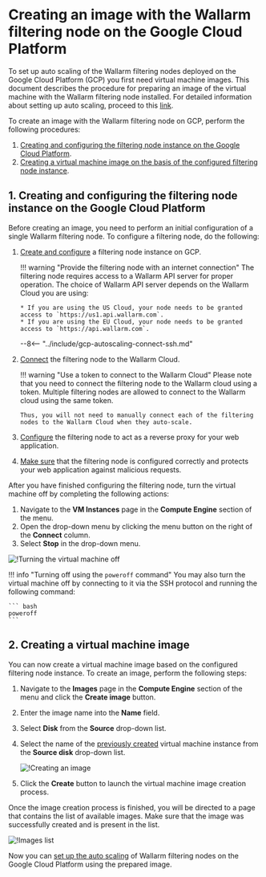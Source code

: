 [link-docs-gcp-autoscaling]:        autoscaling-overview.md
[link-docs-gcp-node-setup]:         ../../installation-gcp-en.md
[link-cloud-connect-guide]:         ../../installation-gcp-en.md#5-connect-the-filtering-node-to-the-wallarm-cloud
[link-docs-reverse-proxy-setup]:    ../../installation-gcp-en.md#7-set-up-filtering-and-proxying-rules
[link-docs-check-operation]:        ../../installation-check-operation-en.md

[img-vm-instance-poweroff]:     ../../../images/installation-gcp/auto-scaling/common/create-image/vm-poweroff.png
[img-create-image]:             ../../../images/installation-gcp/auto-scaling/common/create-image/create-image.png
[img-check-image]:              ../../../images/installation-gcp/auto-scaling/common/create-image/image-list.png

[anchor-node]:  #1-creating-and-configuring-the-filtering-node-instance-on-the-google-cloud-platform
[anchor-gcp]:   #2-creating-a-virtual-machine-image

#   Creating an image with the Wallarm filtering node on the Google Cloud Platform

To set up auto scaling of the Wallarm filtering nodes deployed on the Google Cloud Platform (GCP) you first need virtual machine images. This document describes the procedure for preparing an image of the virtual machine with the Wallarm filtering node installed. For detailed information about setting up auto scaling, proceed to this [link][link-docs-gcp-autoscaling].

To create an image with the Wallarm filtering node on GCP, perform the following procedures:
1.  [Creating and configuring the filtering node instance on the Google Cloud Platform][anchor-node].
2.  [Creating a virtual machine image on the basis of the configured filtering node instance][anchor-gcp].

##  1.  Creating and configuring the filtering node instance on the Google Cloud Platform

Before creating an image, you need to perform an initial configuration of a single Wallarm filtering node. To configure a filtering node, do the following:
1.  [Create and configure][link-docs-gcp-node-setup] a filtering node instance on GCP.

    !!! warning "Provide the filtering node with an internet connection"
        The filtering node requires access to a Wallarm API server for proper operation. The choice of Wallarm API server depends on the Wallarm Cloud you are using:
        
        * If you are using the US Cloud, your node needs to be granted access to `https://us1.api.wallarm.com`.
        * If you are using the EU Cloud, your node needs to be granted access to `https://api.wallarm.com`.
    
    --8<-- "../include/gcp-autoscaling-connect-ssh.md"

2.  [Connect][link-cloud-connect-guide] the filtering node to the Wallarm Cloud.

    !!! warning "Use a token to connect to the Wallarm Cloud"
        Please note that you need to connect the filtering node to the Wallarm cloud using a token. Multiple filtering nodes are allowed to connect to the Wallarm cloud using the same token.
       
        Thus, you will not need to manually connect each of the filtering nodes to the Wallarm Cloud when they auto-scale. 

3.  [Configure][link-docs-reverse-proxy-setup] the filtering node to act as a reverse proxy for your web application.

4.  [Make sure][link-docs-check-operation] that the filtering node is configured correctly and protects your web application against malicious requests.

After you have finished configuring the filtering node, turn the virtual machine off by completing the following actions:
1.  Navigate to the **VM Instances** page in the **Compute Engine** section of the menu.
2.  Open the drop-down menu by clicking the menu button on the right of the **Connect** column.
3.  Select **Stop** in the drop-down menu.

![!Turning the virtual machine off][img-vm-instance-poweroff]

!!! info "Turning off using the `poweroff` command"
    You may also turn the virtual machine off by connecting to it via the SSH protocol and running the following command:
    
    ``` bash
 	poweroff
 	```

##  2.  Creating a virtual machine image

You can now create a virtual machine image based on the configured filtering node instance. To create an image, perform the following steps:
1.  Navigate to the **Images** page in the **Compute Engine** section of the menu and click the **Create image** button.
2.  Enter the image name into the **Name** field.
3.  Select **Disk** from the **Source** drop-down list.
4.  Select the name of the [previously created][anchor-node] virtual machine instance from the **Source disk** drop-down list.

    ![!Creating an image][img-create-image]

5.  Click the **Create** button to launch the virtual machine image creation process.

Once the image creation process is finished, you will be directed to a page that contains the list of available images. Make sure that the image was successfully created and is present in the list.

![!Images list][img-check-image]

Now you can [set up the auto scaling][link-docs-gcp-autoscaling] of Wallarm filtering nodes on the Google Cloud Platform using the prepared image.